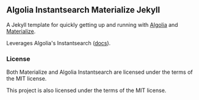 ## Algolia Instantsearch Materialize Jekyll

A Jekyll template for quickly getting up and running with [Algolia](https://www.algolia.com/) and [Materialize](http://materializecss.com/).

Leverages Algolia's Instantsearch ([docs](https://community.algolia.com/instantsearch.js/)).

### License
Both Materialize and Algolia Instantsearch are licensed under the terms of the MIT license.

This project is also licensed under the terms of the MIT license. 